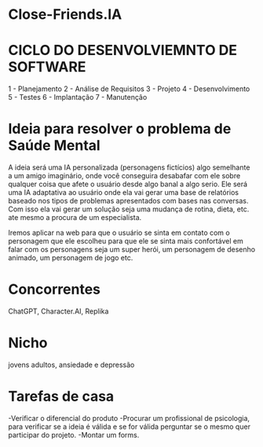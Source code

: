 # Close-Friends.IA

# CICLO DO DESENVOLVIEMNTO DE SOFTWARE

1 - Planejamento
2 - Análise de Requisitos
3 - Projeto
4 - Desenvolvimento
5 - Testes
6 - Implantação
7 - Manutenção

# Ideia para resolver o problema de Saúde Mental 

A ideia será uma IA personalizada (personagens fictícios) algo semelhante a um amigo imaginário, onde você conseguira desabafar com ele sobre qualquer coisa que afete o usuário desde algo banal a algo serio. Ele será uma IA adaptativa ao usuário onde ela vai gerar uma base de relatórios baseado nos tipos de problemas apresentados com bases nas conversas. Com isso ela vai gerar um 
solução seja uma mudança de rotina, dieta, etc. ate mesmo a procura de um especialista.

Iremos aplicar na web para que o usuário se sinta em contato com o personagem que ele escolheu para que ele se sinta mais confortável em falar com os personagens seja um super herói,
um personagem de desenho animado, um  personagem de jogo etc.

# Concorrentes 
  ChatGPT, Character.AI, Replika 

# Nicho
  jovens adultos, ansiedade e depressão

# Tarefas de casa
  -Verificar o diferencial do produto
  -Procurar um profissional de psicologia, para verificar se a ideia é válida e se for válida perguntar se o mesmo quer participar do projeto.
  -Montar um forms.
